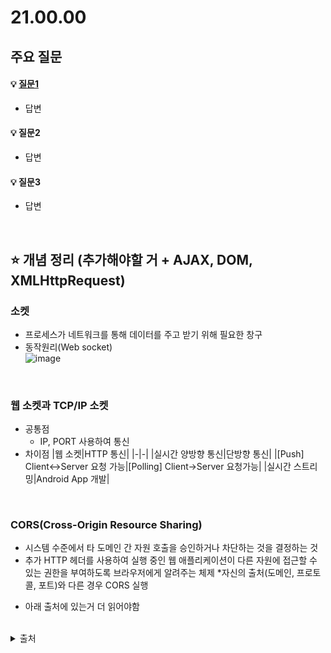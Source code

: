 # 21.00.00

## 주요 질문

#### 💡 [질문1](#개념1)
   * 답변
   
#### 💡 질문2
   * 답변
   
#### 💡 질문3
   * 답변


<br/>

## ⭐ 개념 정리 (추가해야할 거 + AJAX, DOM, XMLHttpRequest)

### 소켓
   * 프로세스가 네트워크를 통해 데이터를 주고 받기 위해 필요한 창구
   * 동작원리(Web socket)  
   ![image](https://user-images.githubusercontent.com/36289638/106010695-14fc3f00-60fd-11eb-8d99-2ec4c0a8409a.png)

<br/>

### 웹 소켓과 TCP/IP 소켓  
* 공통점
    * IP, PORT 사용하여 통신
* 차이점
    |웹 소켓|HTTP 통신|
    |-|-|
    |실시간 양방향 통신|단방향 통신|
    |[Push] Client↔Server 요청 가능|[Polling] Client→Server 요청가능|
    |실시간 스트리밍|Android App 개발|
   

<br/>

### CORS(Cross-Origin Resource Sharing)
   * 시스템 수준에서 타 도메인 간 자원 호출을 승인하거나 차단하는 것을 결정하는 것
   * 추가 HTTP 헤더를 사용하여 실행 중인 웹 애플리케이션이 다른 자원에 접근할 수 있는 권한을 부여하도록 브라우저에게 알려주는 체제
   *자신의 출처(도메인, 프로토콜, 포트)와 다른 경우 CORS 실행

+ 아래 출처에 있는거 더 읽어야함

<br/>
<details markdown="1">
    <summary>출처</summary>
    https://developer.mozilla.org/ko/docs/Web/HTTP/CORS
</details>